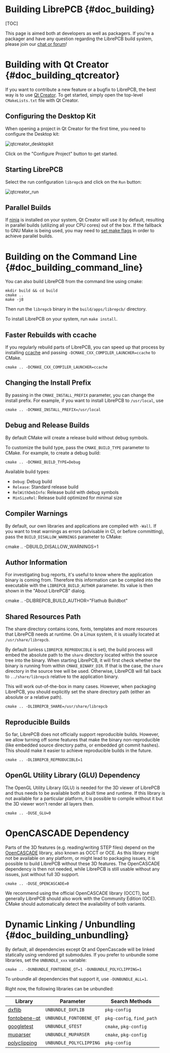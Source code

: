 Building LibrePCB {#doc_building}
=================================

[TOC]

This page is aimed both at developers as well as packagers. If you're a
packager and have any question regarding the LibrePCB build system, please join
our [chat or forum](https://librepcb.org/discuss/)!


# Building with Qt Creator {#doc_building_qtcreator}

If you want to contribute a new feature or a bugfix to LibrePCB, the best way
is to use [Qt Creator](https://doc.qt.io/qtcreator/). To get started, simply
open the top-level `CMakeLists.txt` file with Qt Creator.

## Configuring the Desktop Kit

When opening a project in Qt Creator for the first time, you need to configure
the Desktop kit:

![qtcreator_desktopkit](qtcreator_desktopkit.png)

Click on the "Configure Project" button to get started.

## Starting LibrePCB

Select the run configuration `librepcb` and click on the `Run` button:

![qtcreator_run](qtcreator_run.png)

## Parallel Builds

If [ninja](https://ninja-build.org/) is installed on your system, Qt Creator
will use it by default, resulting in parallel builds (utilizing all your CPU
cores) out of the box. If the fallback to GNU Make is being used, you may need
to [set make flags](https://stackoverflow.com/questions/8860712/setting-default-make-options-for-qt-creator)
in order to achieve parallel builds.


# Building on the Command Line {#doc_building_command_line}

You can also build LibrePCB from the command line using cmake:

    mkdir build && cd build
    cmake ..
    make -j8

Then run the `librepcb` binary in the `build/apps/librepcb/` directory.

To install LibrePCB on your system, run `make install`.

## Faster Rebuilds with ccache

If you regularly rebuild parts of LibrePCB, you can speed up that process by
installing [ccache](https://ccache.dev/) and passing
`-DCMAKE_CXX_COMPILER_LAUNCHER=ccache` to CMake.

    cmake .. -DCMAKE_CXX_COMPILER_LAUNCHER=ccache

## Changing the Install Prefix

By passing in the `CMAKE_INSTALL_PREFIX` parameter, you can change the install
prefix. For example, if you want to install LibrePCB to `/usr/local`, use

    cmake .. -DCMAKE_INSTALL_PREFIX=/usr/local

## Debug and Release Builds

By default CMake will create a release build without debug symbols.

To customize the build type, pass the `CMAKE_BUILD_TYPE` parameter to CMake.
For example, to create a debug build:

    cmake .. -DCMAKE_BUILD_TYPE=Debug

Available build types:

- `Debug`: Debug build
- `Release`: Standard release build
- `RelWithDebInfo`: Release build with debug symbols
- `MinSizeRel`: Release build optimized for minimal size

## Compiler Warnings

By default, our own libraries and applications are compiled with `-Wall`. If
you want to treat warnings as errors (advisable in CI, or before committing),
pass the `BUILD_DISALLOW_WARNINGS` parameter to CMake:

  cmake .. -DBUILD_DISALLOW_WARNINGS=1

## Author Information

For investigating bug reports, it's useful to know where the application binary
is coming from. Therefore this information can be compiled into the executable
with the `LIBREPCB_BUILD_AUTHOR` parameter. Its value is then shown in the
"About LibrePCB" dialog.

  cmake .. -DLIBREPCB_BUILD_AUTHOR="Flathub Buildbot"

## Shared Resources Path

The share directory contains icons, fonts, templates and more resources that
LibrePCB needs at runtime. On a Linux system, it is usually located at
`/usr/share/librepcb`.

By default (unless `LIBREPCB_REPRODUCIBLE` is set), the build process will
embed the absolute path to the `share` directory located within the source tree
into the binary. When starting LibrePCB, it will first check whether the binary
is running from within `CMAKE_BINARY_DIR`. If that is the case, the `share`
directory in the source tree will be used. Otherwise, LibrePCB will fall back
to `../share/librepcb` relative to the application binary.

This will work out-of-the-box in many cases. However, when packaging LibrePCB,
you should explicitly set the share directory path (either an absolute or a
relative path).

    cmake .. -DLIBREPCB_SHARE=/usr/share/librepcb

## Reproducible Builds

So far, LibrePCB does not officially support reproducible builds. However, we
allow turning off some features that make the binary non-reproducible (like
embedded source directory paths, or embedded git commit hashes). This should
make it easier to achieve reproducible builds in the future.

    cmake .. -DLIBREPCB_REPRODUCIBLE=1


## OpenGL Utility Library (GLU) Dependency

The OpenGL Utility Library (GLU) is needed for the 3D viewer of LibrePCB and
thus needs to be available both at built time and runtime. If this library
is not available for a particular platform, it is possible to compile without
it but the 3D viewer won't render all layers then.

    cmake .. -DUSE_GLU=0


# OpenCASCADE Dependency

Parts of the 3D features (e.g. reading/writing STEP files) depend on the
[OpenCASCADE](https://www.opencascade.com/) library, also known as OCCT or OCE.
As this library might not be available on any platform, or might lead to
packaging issues, it is possible to build LibrePCB without these 3D features.
The OpenCASCADE dependency is then not needed, while LibrePCB is still usable
without any issues, just without full 3D support.

    cmake .. -DUSE_OPENCASCADE=0

We recommend using the official OpenCASCADE library (OCCT), but generally
LibrePCB should also work with the Community Edition (OCE). CMake should
automatically detect the availability of both variants.


# Dynamic Linking / Unbundling {#doc_building_unbundling}

By default, all dependencies except Qt and OpenCascade will be linked
statically using vendored git submodules. If you prefer to unbundle some
libraries, set the `UNBUNDLE_xxx` variable:

    cmake .. -DUNBUNDLE_FONTOBENE_QT=1 -DUNBUNDLE_POLYCLIPPING=1

To unbundle all dependencies that support it, use `-DUNBUNDLE_ALL=1`.

Right now, the following libraries can be unbundled:

| Library | Parameter | Search Methods |
|-|-|-|
| [dxflib] | `UNBUNDLE_DXFLIB` | `pkg-config` |
| [fontobene-qt] | `UNBUNDLE_FONTOBENE_QT` | `pkg-config`, `find_path` |
| [googletest] | `UNBUNDLE_GTEST` | `cmake`, `pkg-config` |
| [muparser] | `UNBUNDLE_MUPARSER` | `cmake`, `pkg-config` |
| [polyclipping] | `UNBUNDLE_POLYCLIPPING` | `pkg-config` |

[dxflib]: https://www.qcad.org/en/90-dxflib
[fontobene-qt]: https://github.com/fontobene/fontobene-qt/
[googletest]: https://github.com/google/googletest
[muparser]: https://github.com/beltoforion/muparser
[polyclipping]: https://sourceforge.net/projects/polyclipping/
